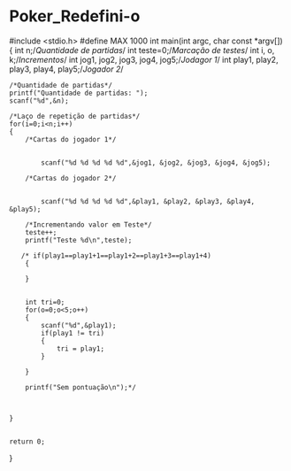 # Poker_Redefini-o

#include <stdio.h>
#define MAX 1000
int main(int argc, char const *argv[])
{
    int n;/*Quantidade de partidas*/
    int teste=0;/*Marcação de testes*/
    int i, o, k;/*Incrementos*/
    int jog1, jog2, jog3, jog4, jog5;/*Jodagor 1*/
    int play1, play2, play3, play4, play5;/*Jogador 2*/

    /*Quantidade de partidas*/
    printf("Quantidade de partidas: ");
    scanf("%d",&n);

    /*Laço de repetição de partidas*/
    for(i=0;i<n;i++)
    {
        /*Cartas do jogador 1*/


            scanf("%d %d %d %d %d",&jog1, &jog2, &jog3, &jog4, &jog5);

        /*Cartas do jogador 2*/


            scanf("%d %d %d %d %d",&play1, &play2, &play3, &play4, &play5);

        /*Incrementando valor em Teste*/
        teste++;
        printf("Teste %d\n",teste);

       /* if(play1==play1+1==play1+2==play1+3==play1+4)
        {

        }


        int tri=0;
        for(o=0;o<5;o++)
        {
            scanf("%d",&play1);
            if(play1 != tri)
            {
                tri = play1;
            }

        }

        printf("Sem pontuação\n");*/



    }


    return 0;
}
